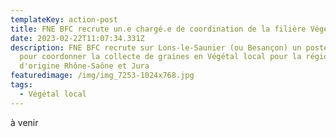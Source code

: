 ```yaml
---
templateKey: action-post
title: FNE BFC recrute un.e chargé.e de coordination de la filière Végétal local
date: 2023-02-22T11:07:34.331Z
description: FNE BFC recrute sur Lons-le-Saunier (ou Besançon) un poste en CDI
  pour coordonner la collecte de graines en Végétal local pour la région
  d'origine Rhône-Saône et Jura
featuredimage: /img/img_7253-1024x768.jpg
tags:
  - Végétal local
---
```

à venir